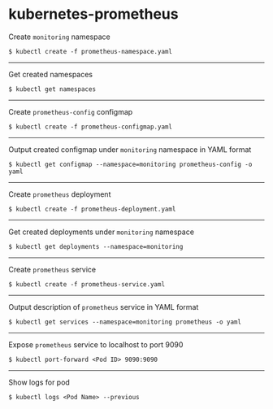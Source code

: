 # kubernetes-prometheus

Create `monitoring` namespace
```
$ kubectl create -f prometheus-namespace.yaml
```
---
Get created namespaces
```
$ kubectl get namespaces
```
---
Create `prometheus-config` configmap
```
$ kubectl create -f prometheus-configmap.yaml
```
---
Output created configmap under `monitoring` namespace in YAML format
```
$ kubectl get configmap --namespace=monitoring prometheus-config -o yaml
```
---
Create `prometheus` deployment
```
$ kubectl create -f prometheus-deployment.yaml
```
---
Get created deployments under `monitoring` namespace
```
$ kubectl get deployments --namespace=monitoring
```
---
Create `prometheus` service
```
$ kubectl create -f prometheus-service.yaml
```
---
Output description of `prometheus` service in YAML format
```
$ kubectl get services --namespace=monitoring prometheus -o yaml
```
---
Expose `prometheus` service to localhost to port 9090
```
$ kubectl port-forward <Pod ID> 9090:9090
```
---
Show logs for pod
```
$ kubectl logs <Pod Name> --previous
```
